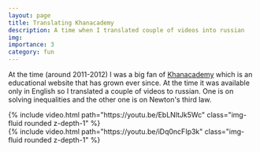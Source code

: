 ```yaml
---
layout: page
title: Translating Khanacademy
description: A time when I translated couple of videos into russian
img:
importance: 3
category: fun
---
```

At the time (around 2011-2012) I was a big fan of [Khanacademy](https://www.khanacademy.org/) which is an educational website that has grown ever since. At the time it was available only in English so I translated a couple of videos to russian. One is on solving inequalities and the other one is on Newton's third law.

<div class="row mt-3">
    <div class="col-sm mt-3 mt-md-0">
        {% include video.html path="https://youtu.be/EbLNltJk5Wc" class="img-fluid rounded z-depth-1" %}
    </div>
    <div class="col-sm mt-3 mt-md-0">
        {% include video.html path="https://youtu.be/iDq0ncFIp3k" class="img-fluid rounded z-depth-1" %}
    </div>
</div>